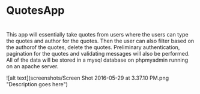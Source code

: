# QuotesApp
#
This app will essentially take quotes from users where the users can type the quotes and author for the quotes. Then the user can also filter based on the authorof the quotes, delete the quotes. Preliminary authentication, pagination for the quotes and validating messages will also be performed. All of the data will be stored in a mysql database on phpmyadmin running on an apache server. 

![alt text](screenshots/Screen Shot 2016-05-29 at 3.37.10 PM.png "Description goes here")
